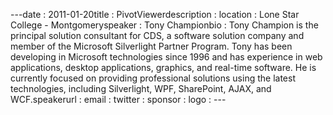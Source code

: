 ---﻿date : 2011-01-20title : PivotViewerdescription : location : Lone Star College - Montgomeryspeaker : Tony Championbio : Tony Champion is the principal solution consultant for CDS, a software solution company and member of the Microsoft Silverlight Partner Program.  Tony has been developing in Microsoft technologies since 1996 and has experience in web applications, desktop applications, graphics, and real-time software.  He is currently focused on providing professional solutions using the latest technologies, including Silverlight, WPF, SharePoint, AJAX, and WCF.speakerurl : email : twitter : sponsor : logo : ---